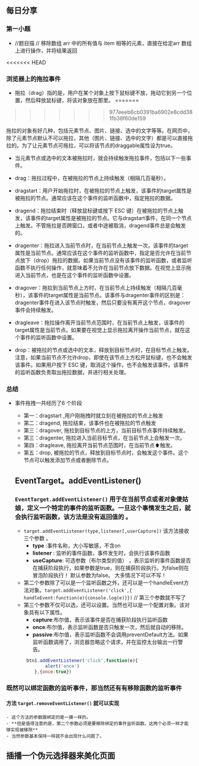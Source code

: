 ## 每日分享
### 第一小题  
- //题目描  // 移除数组 arr 中的所有值与 item 相等的元素，直接在给定arr 数组上进行操作，并将结果返回


<<<<<<< HEAD
###  浏览器上的拖拉事件
- 拖拉（drag）指的是，用户在某个对象上按下鼠标键不放，拖动它到另一个位置，然后释放鼠标键，将该对象放在那里。
=======

>>>>>>> 977eeeb6cb0391ba6902e8cdd381fb38f60de159

拖拉的对象有好几种，包括元素节点、图片、链接、选中的文字等等。在网页中，除了元素节点默认不可以拖拉，其他（图片、链接、选中的文字）都是可以直接拖拉的。为了让元素节点可拖拉，可以将该节点的draggable属性设为true。

- 当元素节点或选中的文本被拖拉时，就会持续触发拖拉事件，包括以下一些事件。

- drag：拖拉过程中，在被拖拉的节点上持续触发（相隔几百毫秒）。
- dragstart：用户开始拖拉时，在被拖拉的节点上触发，该事件的target属性是被拖拉的节点。通常应该在这个事件的监听函数中，指定拖拉的数据。
- dragend：拖拉结束时（释放鼠标键或按下 ESC 键）在被拖拉的节点上触发，该事件的target属性是被拖拉的节点。它与dragstart事件，在同一个节点上触发。不管拖拉是否跨窗口，或者中途被取消，dragend事件总是会触发的。
- dragenter：拖拉进入当前节点时，在当前节点上触发一次，该事件的target属性是当前节点。通常应该在这个事件的监听函数中，指定是否允许在当前节点放下（drop）拖拉的数据。如果当前节点没有该事件的监听函数，或者监听函数不执行任何操作，就意味着不允许在当前节点放下数据。在视觉上显示拖进入当前节点，也是在这个事件的监听函数中设置。
- dragover：拖拉到当前节点上方时，在当前节点上持续触发（相隔几百毫秒），该事件的target属性是当前节点。该事件与dragenter事件的区别是：dragenter事件在进入该节点时触发，然后只要没有离开这个节点，dragover事件会持续触发。
- dragleave：拖拉操作离开当前节点范围时，在当前节点上触发，该事件的target属性是当前节点。如果要在视觉上显示拖拉离开操作当前节点，就在这个事件的监听函数中设置。
- drop：被拖拉的节点或选中的文本，释放到目标节点时，在目标节点上触发。注意，如果当前节点不允许drop，即使在该节点上方松开鼠标键，也不会触发该事件。如果用户按下 ESC 键，取消这个操作，也不会触发该事件。该事件的监听函数负责取出拖拉数据，并进行相关处理。

### 总结 
- 事件拖拽一共经历了6 个阶段
  -  第一：dragstart ,用户刚拖拽时就立刻在被拖拉的节点上触发
  -  第二：dragend, 拖拉结束，该事件也在被拖拉的节点触发
  -  第三：dragover, 拖拉到目标节点的上方，当前目标节点事件持续触发。
  -  第三：dragenter, 拖拉进入当前目标节点，在当前节点上会触发一次。
  -  第四：dragleave, 拖拉离开当前节点范围时，在当前节点⬆️触发。
  -  第五：drop, 被拖拉的节点，释放到目标节点时，会触发这个事件。这个节点可以触发添加节点或者删除节点。

  ## EventTarget。addEventListener()
  ### `EventTarget.addEventListener()` 用于在当前节点或者对象傻姑娘，定义一个特定的事件的监听函数。一旦这个事情发生之后，就会执行监听函数，该方法是没有返回值的 。
  - `target.addEventListener(type,listener[,userCapture])`
  该方法接收三个参数 。
    - **type** :事件名称，大小写敏感，不含on 
    - **listener** : 监听的事件函数，事件发生时，会执行该事件函数
    - **useCapture**: 可选参数（布尔类型的值） ，表示监听的事件函数是否在捕获阶段执行，如果参数是true，则在捕获阶段执行。为false则在冒泡阶段执行！ 默认参数为false。 大多情况下可以不写！
  - 第二个参数除了可以是一个监听函数之外，还可以是一个handleEvent方法对象。`target.addEventListener('click',{ handleEvent:function(e){console.log(e)}})` // 第三个参数就不写了
  - 第三个参数不仅可以选，还可以设置。当然也可以是一个配置对象。该对象具有以下属性。   
    - **capture**:布尔值，表示该事件是否在捕获阶段执行监听函数
    - **once**:布尔值，表示监听函数是否只触发一次，然后就自动的移除。
    - **passive**:布尔值，表示监听函数不会调用preventDefault方法。如果监听函数调用了，浏览器忽略这个请求，并在监控太台输出一行警告。
    ````javascript
     btn1.addEventListener('click',function(e){
            alert('once')
        },{once:true})
    ````
###  既然可以绑定函数的监听事件，那当然还有有移除函数的监听事件
#### 方法 `target.removeEventListener()` 就可以实现
    - 这个方法的参数跟绑定的是一摸一样的。
    - **但是值得注意的是，第二个参数必须是要移除绑定的事件监听函数。这两个必须一样才能够实现被移除**
    - 当然参数基本保持一样就不会出现什么问题了。


## 插播一个伪元选择器来美化页面
    